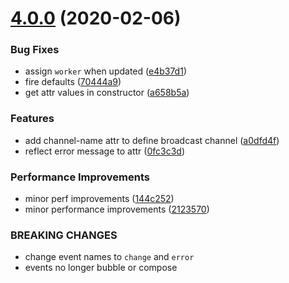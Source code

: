 # [4.0.0](https://github.com/bennypowers/service-worker/compare/v3.1.0...v4.0.0) (2020-02-06)


### Bug Fixes

* assign `worker` when updated ([e4b37d1](https://github.com/bennypowers/service-worker/commit/e4b37d1322fa0d0a0335614fb31c627c3e4c9bc8))
* fire defaults ([70444a9](https://github.com/bennypowers/service-worker/commit/70444a98d5b8163b430266e48d37d5fbb972ed4b))
* get attr values in constructor ([a658b5a](https://github.com/bennypowers/service-worker/commit/a658b5a3a4d7062038b03b4d6a23dc96e1db57a8))


### Features

* add channel-name attr to define broadcast channel ([a0dfd4f](https://github.com/bennypowers/service-worker/commit/a0dfd4f0eb450f93121967d9ea8dcafbafb252e2))
* reflect error message to attr ([0fc3c3d](https://github.com/bennypowers/service-worker/commit/0fc3c3d8de304811109f48d36b13e34daf29031b))


### Performance Improvements

* minor perf improvements ([144c252](https://github.com/bennypowers/service-worker/commit/144c252e3fea9802157f545f5a5bd5c6f0f3c008))
* minor performance improvements ([2123570](https://github.com/bennypowers/service-worker/commit/2123570f93bbdbb4ab848f66dc2b202a532e0cc8))


### BREAKING CHANGES

* change event names to `change` and `error`
* events no longer bubble or compose

